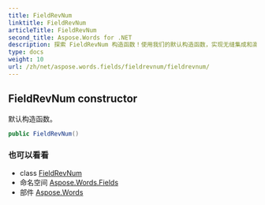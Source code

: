 ```yaml
---
title: FieldRevNum
linktitle: FieldRevNum
articleTitle: FieldRevNum
second_title: Aspose.Words for .NET
description: 探索 FieldRevNum 构造函数！使用我们的默认构造函数，实现无缝集成和高效功能，从而提升性能。
type: docs
weight: 10
url: /zh/net/aspose.words.fields/fieldrevnum/fieldrevnum/
---
```

## FieldRevNum constructor

默认构造函数。

```csharp
public FieldRevNum()
```

### 也可以看看

* class [FieldRevNum](../)
* 命名空间 [Aspose.Words.Fields](../../../aspose.words.fields/)
* 部件 [Aspose.Words](../../../)
